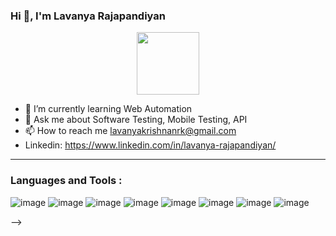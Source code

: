### Hi 👋, I'm Lavanya Rajapandiyan

<div id="header" align="center">
  <img src="https://media.giphy.com/media/M9gbBd9nbDrOTu1Mqx/giphy.gif" width="100"/>
</div>


- 🌱 I’m currently learning Web Automation
- 💬 Ask me about Software Testing, Mobile Testing, API 
- 📫 How to reach me lavanyakrishnanrk@gmail.com
- Linkedin: https://www.linkedin.com/in/lavanya-rajapandiyan/

---
### Languages and Tools :
![image](https://github.com/LavanyaRajapandiyan/LavanyaRajapandiyan/assets/144604083/056dde26-4dce-4b80-afd8-1c90b5296680) 
![image](https://github.com/LavanyaRajapandiyan/LavanyaRajapandiyan/assets/144604083/bb9767f1-2966-4876-b110-63cfa7e84333) 
![image](https://github.com/LavanyaRajapandiyan/LavanyaRajapandiyan/assets/144604083/13ceaabe-faa0-4ca2-a12e-c1c8774b7c79) 
![image](https://github.com/LavanyaRajapandiyan/LavanyaRajapandiyan/assets/144604083/eb8edc39-ece9-47d4-ae36-e617e283d71c) 
![image](https://github.com/LavanyaRajapandiyan/LavanyaRajapandiyan/assets/144604083/ce5956ae-9823-4562-aa29-99d12a4a0535) 
![image](https://github.com/LavanyaRajapandiyan/LavanyaRajapandiyan/assets/144604083/656e8385-ee67-419c-8cc3-b57c0e6486b4) 
![image](https://github.com/LavanyaRajapandiyan/LavanyaRajapandiyan/assets/144604083/9b265841-ea50-4d3c-933f-a3f236313469) 
![image](https://github.com/LavanyaRajapandiyan/LavanyaRajapandiyan/assets/144604083/11c58bd6-25e5-4bd9-8bdb-eced751de7b6)








-->
